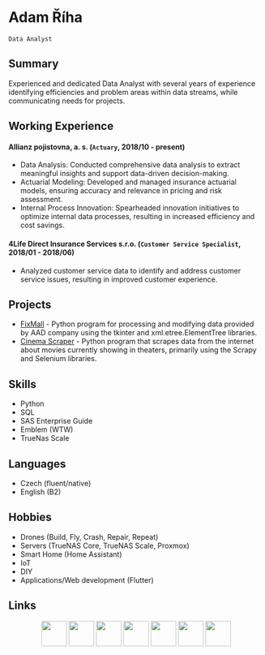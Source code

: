# Adam Říha
`Data Analyst`

## Summary

Experienced and dedicated Data Analyst with several years of experience identifying efficiencies and problem areas within data streams, while communicating needs for projects.

## Working Experience

#### Allianz pojistovna, a. s. (`Actuary`, 2018/10 - present) 

* Data Analysis: Conducted comprehensive data analysis to extract meaningful insights and support data-driven decision-making.
* Actuarial Modeling: Developed and managed insurance actuarial models, ensuring accuracy and relevance in pricing and risk assessment.
* Internal Process Innovation: Spearheaded innovation initiatives to optimize internal data processes, resulting in increased efficiency and cost savings.

#### 4Life Direct Insurance Services s.r.o. (`Customer Service Specialist`, 2018/01 - 2018/06) 

* Analyzed customer service data to identify and address customer service issues, resulting in improved customer experience.

## Projects

* [FixMall](https://github.com/adamriha97/fixmall) - Python program for processing and modifying data provided by AAD company using the tkinter and xml.etree.ElementTree libraries.
* [Cinema Scraper](https://github.com/adamriha97/cinema_scraper) - Python program that scrapes data from the internet about movies currently showing in theaters, primarily using the Scrapy and Selenium libraries.

## Skills

* Python
* SQL
* SAS Enterprise Guide
* Emblem (WTW)
* TrueNas Scale

## Languages

* Czech (fluent/native)
* English (B2)

## Hobbies

* Drones (Build, Fly, Crash, Repair, Repeat)
* Servers (TrueNAS Core, TrueNAS Scale, Proxmox)
* Smart Home (Home Assistant)
* IoT
* DIY
* Applications/Web development (Flutter)

## Links

<div style="text-align: center;">
<a href="https://adamriha97.github.io/"><img src="https://cdn0.iconfinder.com/data/icons/my-house-1/512/011-house-256.png" style="width: 50px; height: 50px;"></a>
<a href="https://github.com/adamriha97"><img src="https://cdn2.iconfinder.com/data/icons/social-icons-33/128/Github-256.png" style="width: 50px; height: 50px;"></a>
<a href="https://www.upwork.com/freelancers/~01687c48a6f42911ac"><img src="https://cdn4.iconfinder.com/data/icons/bubble-gradient-social-media-1/200/upwork-256.png" style="width: 50px; height: 50px;"></a>
<a href="https://www.linkedin.com/in/adam-%C5%99%C3%ADha-b21013162/"><img src="https://cdn1.iconfinder.com/data/icons/logotypes/32/square-linkedin-256.png" style="width: 50px; height: 50px;"></a>
<a href="https://www.instagram.com/gebicak/"><img src="https://cdn2.iconfinder.com/data/icons/social-media-applications/64/social_media_applications_3-instagram-512.png" style="width: 50px; height: 50px;"></a>
<a href="https://www.facebook.com/adam.riha.15/"><img src="https://cdn1.iconfinder.com/data/icons/social-media-2285/512/Colored_Facebook3_svg-256.png" style="width: 50px; height: 50px;"></a>
<a href="https://discordapp.com/users/545710980945149952"><img src="https://cdn1.iconfinder.com/data/icons/unicons-line-vol-3/24/discord-256.png" style="width: 50px; height: 50px;"></a>
</div>

<!--### Hi there 👋

<!--
**adamriha97/adamriha97** is a ✨ _special_ ✨ repository because its `README.md` (this file) appears on your GitHub profile.

Here are some ideas to get you started:

- 🔭 I’m currently working on ...
- 🌱 I’m currently learning ...
- 👯 I’m looking to collaborate on ...
- 🤔 I’m looking for help with ...
- 💬 Ask me about ...
- 📫 How to reach me: ...
- 😄 Pronouns: ...
- ⚡ Fun fact: ...
-->
